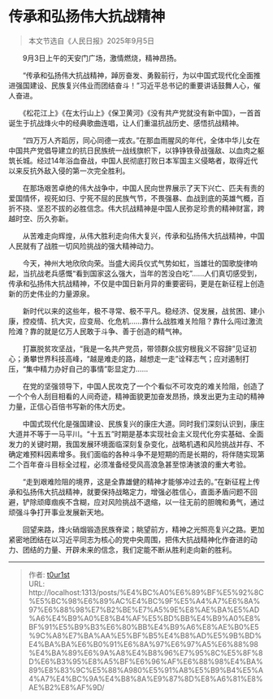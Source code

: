 # 传承和弘扬伟大抗战精神


> 本文节选自《人民日报》2025年9月5日

　　9月3日上午的天安门广场，激情燃烧，精神昂扬。

　　“传承和弘扬伟大抗战精神，踔厉奋发、勇毅前行，为以中国式现代化全面推进强国建设、民族复兴伟业而团结奋斗！”习近平总书记的重要讲话鼓舞人心，催人奋进。

　　《松花江上》《在太行山上》《保卫黄河》《没有共产党就没有新中国》，一首首诞生于抗战烽火中的经典歌曲连唱，让人们重温抗战历史、感悟抗战精神。

　　“四万万人齐蹈厉，同心同德一戎衣。”在那血雨腥风的年代，全体中华儿女在中国共产党倡导建立的抗日民族统一战线旗帜下，以铮铮铁骨战强敌、以血肉之躯筑长城。经过14年浴血奋战，中国人民彻底打败日本军国主义侵略者，取得近代以来反抗外敌入侵的第一次完全胜利。

　　在那场艰苦卓绝的伟大战争中，中国人民向世界展示了天下兴亡、匹夫有责的爱国情怀，视死如归、宁死不屈的民族气节，不畏强暴、血战到底的英雄气概，百折不挠、坚忍不拔的必胜信念。伟大抗战精神是中国人民弥足珍贵的精神财富，跨越时空、历久弥新。

　　从苦难走向辉煌，从伟大胜利走向伟大复兴，传承和弘扬伟大抗战精神，中国人民就有了战胜一切风险挑战的强大精神动力。

　　今天，神州大地欣欣向荣。当盛大阅兵仪式气势如虹，当雄壮的国歌旋律响起，当抗战老兵感慨“看到国家这么强大，当年的苦没白吃”……人们真切感受到，传承和弘扬伟大抗战精神，不仅是中国日新月异的重要密码，更是在新征程上创造新的历史伟业的力量源泉。

　　新时代以来的这些年，极不寻常、极不平凡。稳经济、促发展，战贫困、建小康，控疫情、抗大灾，应变局、化危机……靠什么战胜难关险阻？靠什么闯过激流险滩？靠的就是亿万人民敢于斗争、善于创造的精气神。

　　打赢脱贫攻坚战，“我是一名共产党员，带领群众拔穷根我义不容辞”见证初心；勇攀世界科技高峰，“越是难走的路，越想走一走”诠释志气；应对遏制打压，“集中精力办好自己的事情”彰显定力……

　　在党的坚强领导下，中国人民攻克了一个个看似不可攻克的难关险阻，创造了一个个令人刮目相看的人间奇迹，精神面貌更加奋发昂扬，焕发出更为主动的精神力量，正信心百倍书写新的伟大历史。

　　中国式现代化是强国建设、民族复兴的康庄大道。同时我们深刻认识到，康庄大道并不等于一马平川。“十五五”时期是基本实现社会主义现代化夯实基础、全面发力的关键时期，我国发展环境面临深刻复杂变化，战略机遇和风险挑战并存、不确定难预料因素增多。我们面临的各种斗争不是短期的而是长期的，将伴随实现第二个百年奋斗目标全过程，必须准备经受风高浪急甚至惊涛骇浪的重大考验。

　　“走到艰难险阻的境界，这是全靠雄健的精神才能够冲过去的。”在新征程上传承和弘扬伟大抗战精神，就要保持战略定力，增强必胜信心，直面矛盾问题不回避，铲除顽瘴痼疾不含糊，应对风险挑战不退缩，以一往无前的胆魄和勇气，通过顽强斗争打开事业发展新天地。

　　回望来路，烽火硝烟锻造民族脊梁；眺望前方，精神之光照亮复兴之路。更加紧密地团结在以习近平同志为核心的党中央周围，把伟大抗战精神化作奋进的动力、团结的力量、开辟未来的信念，我们定能不断从胜利走向新的胜利。

---

> 作者: [t0ur1st](https://github.com/tyd2000)  
> URL: http://localhost:1313/posts/%E4%BC%A0%E6%89%BF%E5%92%8C%E5%BC%98%E6%89%AC%E4%BC%9F%E5%A4%A7%E6%8A%97%E6%88%98%E7%B2%BE%E7%A5%9E%E8%AE%BA%E5%AD%A6%E4%B9%A0%E8%B4%AF%E5%BD%BB%E4%B9%A0%E8%BF%91%E5%B9%B3%E6%80%BB%E4%B9%A6%E8%AE%B0%E5%9C%A8%E7%BA%AA%E5%BF%B5%E4%B8%AD%E5%9B%BD%E4%BA%BA%E6%B0%91%E6%8A%97%E6%97%A5%E6%88%98%E4%BA%89%E6%9A%A8%E4%B8%96%E7%95%8C%E5%8F%8D%E6%B3%95%E8%A5%BF%E6%96%AF%E6%88%98%E4%BA%89%E8%83%9C%E5%88%A980%E5%91%A8%E5%B9%B4%E5%A4%A7%E4%BC%9A%E4%B8%8A%E9%87%8D%E8%A6%81%E8%AE%B2%E8%AF%9D/  

